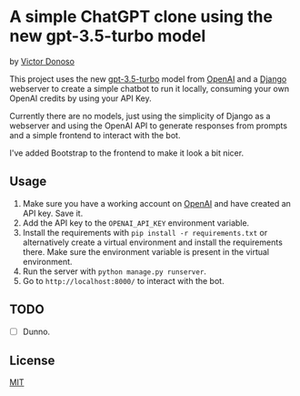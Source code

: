 # A simple ChatGPT clone using the new gpt-3.5-turbo model
by [Victor Donoso](https://github.com/victordonoso)

This project uses the new [gpt-3.5-turbo](https://platform.openai.com/docs/guides/chat/chat-completions-beta) model from [OpenAI](https://openai.com/) and a [Django](https://www.djangoproject.com/) webserver to create a simple chatbot to run it locally, consuming your own OpenAI credits by using your API Key.

Currently there are no models, just using the simplicity of Django as a webserver and using the OpenAI API to generate responses from prompts and a simple frontend to interact with the bot.

I've added Bootstrap to the frontend to make it look a bit nicer.

## Usage
1. Make sure you have a working account on [OpenAI](https://openai.com/) and have created an API key. Save it.
2. Add the API key to the `OPENAI_API_KEY` environment variable.
3. Install the requirements with `pip install -r requirements.txt` or alternatively create a virtual environment and install the requirements there. Make sure the environment variable is present in the virtual environment.
4. Run the server with `python manage.py runserver`.
5. Go to `http://localhost:8000/` to interact with the bot.

## TODO
- [ ] Dunno.

## License
[MIT](https://choosealicense.com/licenses/mit/)